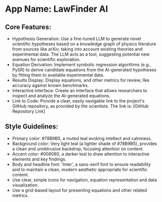 # **App Name**: LawFinder AI

## Core Features:

- Hypothesis Generation: Use a fine-tuned LLM to generate novel scientific hypotheses based on a knowledge graph of physics literature from sources like arXiv, taking into account existing theories and experimental data. The LLM acts as a tool, suggesting potential new avenues for scientific exploration.
- Equation Derivation: Implement symbolic regression algorithms (e.g., PySR) to derive candidate equations from the AI-generated hypotheses by fitting them to available experimental data.
- Results Display: Display equations, and other metrics for review, like accuracy against known benchmarks.
- Interactive Interface: Create an interface that allows researchers to inspect and analyze the AI-generated equations.
- Link to Code: Provide a clear, easily navigable link to the project's GitHub repository, as provided by the scientists.  The link is: [GitHub Repository Link]

## Style Guidelines:

- Primary color: #78B9B5, a muted teal evoking intellect and calmness.
- Background color: Very light teal (a lighter shade of #78B9B5), provides a clean and unobtrusive backdrop, focusing attention on content.
- Accent color: #008080, a darker teal to draw attention to interactive elements and key findings. 
- Body and headline font: 'Inter', a sans-serif font to ensure readability and to maintain a clean, modern aesthetic appropriate for scientific content.
- Use clear, simple icons for navigation, equation representation and data visualization.
- Use a grid-based layout for presenting equations and other related metrics.